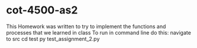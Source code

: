 # cot-4500-as2
This Homework was written to try to implement the functions and processes that we learned in class
To run in command line do this:
navigate to src 
cd test 
py test_assignment_2.py
